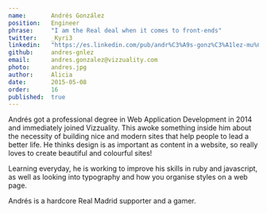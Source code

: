 ```yaml
---
name:       Andrés González
position:   Engineer
phrase:     "I am the Real deal when it comes to front-ends"
twitter:    _Kyri3
linkedin:   "https://es.linkedin.com/pub/andr%C3%A9s-gonz%C3%A1lez-mu%C3%B1oz/b6/608/593"
github:		andres-gnlez
email:      andres.gonzalez@vizzuality.com
photo:      andres.jpg
author:     Alicia
date:       2015-05-08
order: 		16
published:  true
---
```


 Andrés got a professional degree in Web Application Development in 2014 and immediately joined Vizzuality. This awoke something inside him about the necessity of building nice and modern sites that help people to lead a better life. He thinks design is as important as content in a website, so really loves to create beautiful and colourful sites! 

 Learning everyday, he is working to improve his skills in ruby and javascript, as well as looking into typography and how you organise styles on a web page. 
 
 Andrés is a hardcore Real Madrid supporter and a gamer. 
